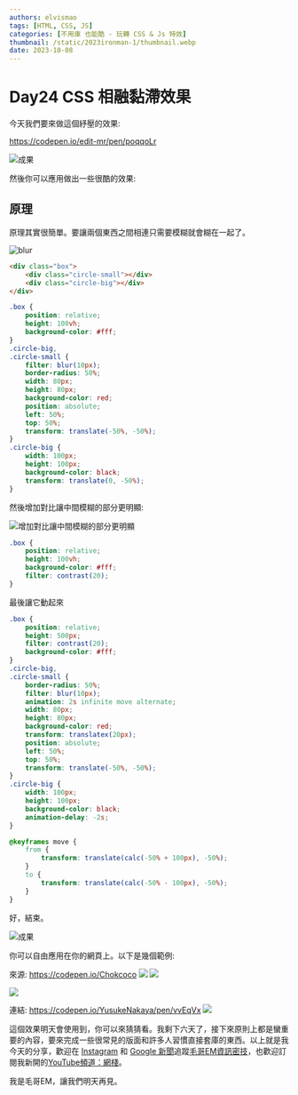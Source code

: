 ```yaml
---
authors: elvismao
tags: [HTML, CSS, JS]
categories: [不用庫 也能酷 - 玩轉 CSS & Js 特效]
thumbnail: /static/2023ironman-1/thumbnail.webp
date: 2023-10-08
---
```


# Day24 CSS 相融黏滯效果

今天我們要來做這個紓壓的效果:

https://codepen.io/edit-mr/pen/poqqoLr

![成果](https://emtech.cc/post/2023ironman-24/final.gif)

然後你可以應用做出一些很酷的效果:

## 原理

原理其實很簡單。要讓兩個東西之間相連只需要模糊就會糊在一起了。

![blur](https://emtech.cc/post/2023ironman-24/blur.webp)

```html
<div class="box">
    <div class="circle-small"></div>
    <div class="circle-big"></div>
</div>
```

```css
.box {
    position: relative;
    height: 100vh;
    background-color: #fff;
}
.circle-big,
.circle-small {
    filter: blur(10px);
    border-radius: 50%;
    width: 80px;
    height: 80px;
    background-color: red;
    position: absolute;
    left: 50%;
    top: 50%;
    transform: translate(-50%, -50%);
}
.circle-big {
    width: 100px;
    height: 100px;
    background-color: black;
    transform: translate(0, -50%);
}
```

然後增加對比讓中間模糊的部分更明顯:

![增加對比讓中間模糊的部分更明顯](https://emtech.cc/post/2023ironman-24/contrast.webp)

```css
.box {
    position: relative;
    height: 100vh;
    background-color: #fff;
    filter: contrast(20);
}
```

最後讓它動起來

```css
.box {
    position: relative;
    height: 500px;
    filter: contrast(20);
    background-color: #fff;
}
.circle-big,
.circle-small {
    border-radius: 50%;
    filter: blur(10px);
    animation: 2s infinite move alternate;
    width: 80px;
    height: 80px;
    background-color: red;
    transform: translatex(20px);
    position: absolute;
    left: 50%;
    top: 50%;
    transform: translate(-50%, -50%);
}
.circle-big {
    width: 100px;
    height: 100px;
    background-color: black;
    animation-delay: -2s;
}

@keyframes move {
    from {
        transform: translate(calc(-50% + 100px), -50%);
    }
    to {
        transform: translate(calc(-50% - 100px), -50%);
    }
}
```

好，結束。

![成果](https://emtech.cc/post/2023ironman-24/final.gif)

你可以自由應用在你的網頁上。以下是幾個範例:

來源: https://codepen.io/Chokcoco
![](https://emtech.cc/post/2023ironman-24/water.gif)
![](https://emtech.cc/post/2023ironman-24/circle.gif)

![](https://emtech.cc/post/2023ironman-24/fire.png)

連結: https://codepen.io/YusukeNakaya/pen/vvEqVx
![](https://emtech.cc/post/2023ironman-24/move.gif)

這個效果明天會使用到，你可以來猜猜看。我剩下六天了，接下來原則上都是蠻重要的內容，要來完成一些很常見的版面和許多人習慣直接套庫的東西。以上就是我今天的分享，歡迎在 [Instagram](https://www.instagram.com/emtech.cc) 和 [Google 新聞](https://news.google.com/publications/CAAqBwgKMKXLvgswsubVAw?ceid=TW:zh-Hant&oc=3)追蹤[毛哥EM資訊密技](https://emtech.cc/)，也歡迎訂閱我新開的[YouTube頻道：網棧](https://www.youtube.com/@webpallet)。

我是毛哥EM，讓我們明天再見。
